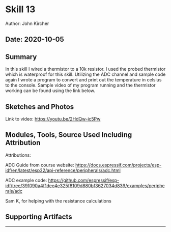 #  Skill 13

Author: John Kircher

Date: 2020-10-05
-----

## Summary
In this skill I wired a thermistor to a 10k resistor. I used the probed thermistor which is waterproof for this skill. Utilizing the ADC channel and sample code again I wrote a program to convert and print out the temperature in celsius to the console. Sample video of my program running and the thermistor working can be found using the link below.

## Sketches and Photos
Link to video: https://youtu.be/2HdQw-ic5Pw

## Modules, Tools, Source Used Including Attribution
Attributions:

ADC Guide from course website: https://docs.espressif.com/projects/esp-idf/en/latest/esp32/api-reference/peripherals/adc.html

ADC example code: https://github.com/espressif/esp-idf/tree/39f090a4f1dee4e325f8109d880bf3627034d839/examples/peripherals/adc

Sam K, for helping with the resistance calculations 

## Supporting Artifacts


-----
